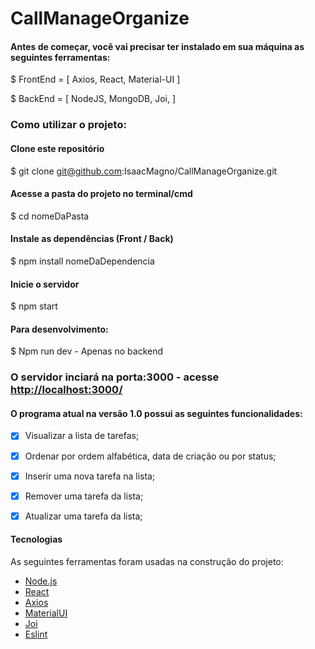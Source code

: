 # CallManageOrganize

#### Antes de começar, você vai precisar ter instalado em sua máquina as seguintes ferramentas:

$ FrontEnd = [
  Axios, 
  React, 
  Material-UI 
]

$ BackEnd = [
  NodeJS, 
  MongoDB, 
  Joi, 
 ]

### Como utilizar o projeto:

#### Clone este repositório
$ git clone git@github.com:IsaacMagno/CallManageOrganize.git

#### Acesse a pasta do projeto no terminal/cmd
$ cd nomeDaPasta

#### Instale as dependências (Front / Back)
$ npm install nomeDaDependencia

#### Inicie o servidor
$ npm start

#### Para desenvolvimento:
$ Npm run dev - Apenas no backend

### O servidor inciará na porta:3000 - acesse <http://localhost:3000/>


#### O programa atual na versão 1.0 possui as seguintes funcionalidades:

- [x] Visualizar a lista de tarefas;
- [x] Ordenar por ordem alfabética, data de criação ou por status;
- [x] Inserir uma nova tarefa na lista;
- [x] Remover uma tarefa da lista;
- [x] Atualizar uma tarefa da lista;


#### Tecnologias

As seguintes ferramentas foram usadas na construção do projeto:

- [Node.js](https://nodejs.org/en/)
- [React](https://pt-br.reactjs.org/)
- [Axios](https://www.npmjs.com/package/axios)
- [MaterialUI](https://www.npmjs.com/package/@material-ui/core)
- [Joi](https://joi.dev/api/?v=17.4.2)
- [Eslint](https://eslint.org/)
